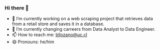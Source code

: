 ### Hi there 👋

- 🔭 I’m currently working on a web scraping project that retrieves data from a retail store and saves it in a database.
- 🌱 I’m currently changing carreers from Data Analyst to Data Engineer.
- 📫 How to reach me: bllozano@uc.cl
- 😄 Pronouns: he/him

